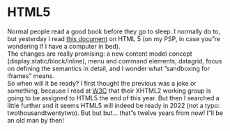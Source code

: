<!--
  id: 385
  date: 2009-07-07T14:52:31
  modified: 2012-07-28T14:40:07
  slug: html5
  type: post
  excerpt: <p>Normal people read a good book before they go to sleep. I normally do to, but yesterday I read this document on HTML 5 (on my PSP, in case you&#8221;re wondering if I have a computer in bed).The changes are really promising: a new content model concept (display:static/block/inline), menu and command elements, datagrid, focus on [&hellip;]</p>
  categories: code, HTML
  tags: HTML, PSP
  inCv: 
  inPortfolio: 
  dateFrom: 
  dateTo: 
-->

# HTML5

<p>Normal people read a good book before they go to sleep. I normally do to, but yesterday I read <a href="http://www.w3.org/TR/html5-diff/#webarch" rel="external">this document</a> on HTML 5 (on my PSP, in case you&#8221;re wondering if I have a computer in bed).<br />The changes are really promising: a new content model concept (display:static/block/inline), menu and command elements, datagrid, focus on defining the semantics in detail, and I wonder what &#8221;sandboxing for iframes&#8221; means.<br />So when will it be ready? I first thought the previous was a joke or something, because I read at <a href="http://www.w3.org/News/2009#item119" rel="external">W3C</a> that their XHTML2 working group is going to be assigned to HTML5 the end of this year. But then I searched a little further and it seems HTML5 will indeed be ready in 2022 (not a typo: twothousandtwentytwo). But but but&#8230; that&#8221;s twelve years from now! I&#8221;ll be an old man by then!</p>
